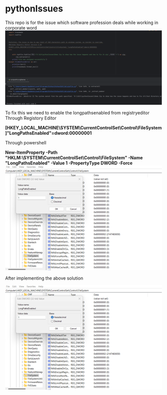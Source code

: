 # pythonIssues
This repo is for the issue which software profession deals while working in corporate word
![img.png](screenshots\img.png)

To fix this we need to enable the longpathsenabled from registryeditor
Through Registory Editor

**[HKEY_LOCAL_MACHINE\SYSTEM\CurrentControlSet\Control\FileSystem]"LongPathsEnabled"=dword:00000001**

Through powershell

**New-ItemProperty -Path "HKLM:\SYSTEM\CurrentControlSet\Control\FileSystem" -Name "LongPathsEnabled" -Value 1 -PropertyType DWORD -Force**
![img_1.png](screenshots\img_1.png)

After implementing the above solution

![img_2.png](screenshots\img_2.png)